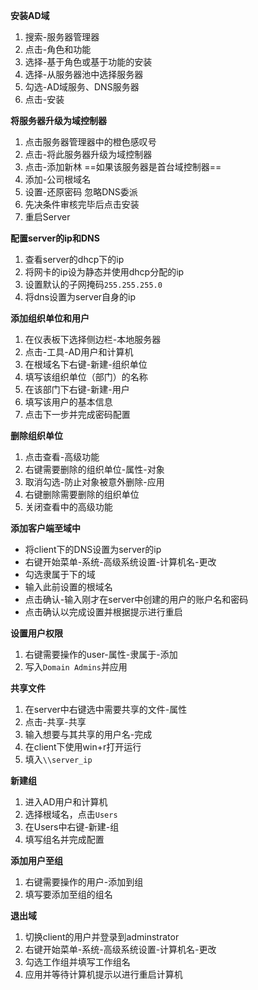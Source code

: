 **安装AD域**
1. 搜索-服务器管理器
2. 点击-角色和功能
3. 选择-基于角色或基于功能的安装
4. 选择-从服务器池中选择服务器
5. 勾选-AD域服务、DNS服务器
6. 点击-安装

**将服务器升级为域控制器**
1. 点击服务器管理器中的橙色感叹号
2. 点击-将此服务器升级为域控制器
3. 点击-添加新林
==如果该服务器是首台域控制器==
4. 添加-公司根域名
5. 设置-还原密码
忽略DNS委派
6. 先决条件审核完毕后点击安装
7. 重启Server

**配置server的ip和DNS**
1. 查看server的dhcp下的ip
2. 将网卡的ip设为静态并使用dhcp分配的ip
3. 设置默认的子网掩码`255.255.255.0`
4. 将dns设置为server自身的ip

**添加组织单位和用户**
1. 在仪表板下选择侧边栏-本地服务器
2. 点击-工具-AD用户和计算机
3. 在根域名下右键-新建-组织单位
4. 填写该组织单位（部门）的名称
5. 在该部门下右键-新建-用户
6. 填写该用户的基本信息
7. 点击下一步并完成密码配置

**删除组织单位**
1. 点击查看-高级功能
2. 右键需要删除的组织单位-属性-对象
3. 取消勾选-防止对象被意外删除-应用
4. 右键删除需要删除的组织单位
5. 关闭查看中的高级功能

**添加客户端至域中**
- 将client下的DNS设置为server的ip
- 右键开始菜单-系统-高级系统设置-计算机名-更改
- 勾选隶属于下的域
- 输入此前设置的根域名
- 点击确认-输入刚才在server中创建的用户的账户名和密码
- 点击确认以完成设置并根据提示进行重启

**设置用户权限**
1. 右键需要操作的user-属性-隶属于-添加
2. 写入`Domain Admins`并应用

**共享文件**
1. 在server中右键选中需要共享的文件-属性
2. 点击-共享-共享
3. 输入想要与其共享的用户名-完成
4. 在client下使用win+r打开运行
5. 填入`\\server_ip`

**新建组**
1. 进入AD用户和计算机
2. 选择根域名，点击`Users`
3. 在Users中右键-新建-组
4. 填写组名并完成配置

**添加用户至组**
1. 右键需要操作的用户-添加到组
2. 填写要添加至组的组名

**退出域**
1. 切换client的用户并登录到adminstrator
2. 右键开始菜单-系统-高级系统设置-计算机名-更改
3. 勾选工作组并填写工作组名
4. 应用并等待计算机提示以进行重启计算机
